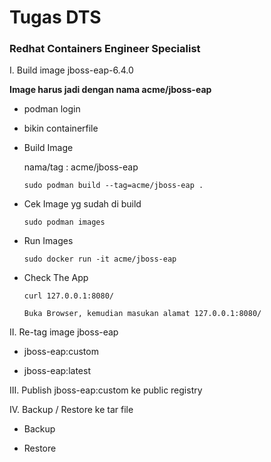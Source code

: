 # **Tugas DTS**


### Redhat Containers Engineer Specialist


I. Build image jboss-eap-6.4.0


**Image harus jadi dengan nama acme/jboss-eap**


- podman login


- bikin containerfile


- Build Image


	nama/tag : acme/jboss-eap


	`sudo podman build --tag=acme/jboss-eap .`


- Cek Image yg sudah di build


	`sudo podman images`


- Run Images


	`sudo docker run -it acme/jboss-eap`


- Check The App


	`curl 127.0.0.1:8080/`

	 `Buka Browser, kemudian masukan alamat 127.0.0.1:8080/`

II. Re-tag image jboss-eap

- jboss-eap:custom

- jboss-eap:latest

III. Publish jboss-eap:custom ke public registry

IV. Backup / Restore ke tar file

- Backup

- Restore
